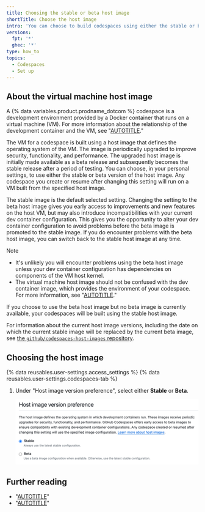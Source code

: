 ```yaml
---
title: Choosing the stable or beta host image
shortTitle: Choose the host image
intro: 'You can choose to build codespaces using either the stable or beta version of the host image for the underlying virtual machine.'
versions:
  fpt: '*'
  ghec: '*'
type: how_to
topics:
  - Codespaces
  - Set up
---
```


## About the virtual machine host image

A {% data variables.product.prodname_dotcom %} codespace is a development environment provided by a Docker container that runs on a virtual machine (VM). For more information about the relationship of the development container and the VM, see "[AUTOTITLE](/codespaces/overview#what-is-a-codespace)."

The VM for a codespace is built using a host image that defines the operating system of the VM. The image is periodically upgraded to improve security, functionality, and performance. The upgraded host image is initially made available as a beta release and subsequently becomes the stable release after a period of testing. You can choose, in your personal settings, to use either the stable or beta version of the host image. Any codespace you create or resume after changing this setting will run on a VM built from the specified host image.

The stable image is the default selected setting. Changing the setting to the beta host image gives you early access to improvements and new features on the host VM, but may also introduce incompatibilities with your current dev container configuration. This gives you the opportunity to alter your dev container configuration to avoid problems before the beta image is promoted to the stable image. If you do encounter problems with the beta host image, you can switch back to the stable host image at any time.

> [!NOTE]
> * It's unlikely you will encounter problems using the beta host image unless your dev container configuration has dependencies on components of the VM host kernel.
> * The virtual machine host image should not be confused with the dev container image, which provides the environment of your codespace. For more information, see "[AUTOTITLE](/codespaces/managing-codespaces-for-your-organization/restricting-the-base-image-for-codespaces#overview)."

If you choose to use the beta host image but no beta image is currently available, your codespaces will be built using the stable host image.

For information about the current host image versions, including the date on which the current stable image will be replaced by the current beta image, see [the `github/codespaces-host-images` repository](https://github.com/github/codespaces-host-images/blob/main/README.md).

## Choosing the host image

{% data reusables.user-settings.access_settings %}
{% data reusables.user-settings.codespaces-tab %}
1. Under "Host image version preference", select either **Stable** or **Beta**.

   ![Screenshot of the "Host image version preference" options, with "Stable" selected.](/assets/images/help/codespaces/host-image-choice.png)

## Further reading

* "[AUTOTITLE](/codespaces/customizing-your-codespace)"
* "[AUTOTITLE](/codespaces/managing-your-codespaces)"
